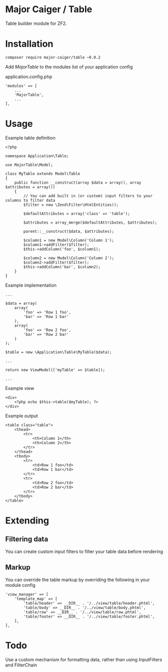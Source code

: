 # Major Caiger / Table
Table builder module for ZF2.

# Installation

    composer require major-caiger/table ~0.0.2

Add *MajorTable* to the modules list of your application config

application.config.php

    'modules' => [
        ...
        'MajorTable',
        ...
    ],

# Usage

Example table definition

    <?php

    namespace Application\Table;

    use MajorTable\Model;

    class MyTable extends Model\Table
    {
        public function __construct(array $data = array(), array $attributes = array())
        {
            // You can add built in (or custom) input filters to your columns to filter data
            $filter = new \Zend\Filter\HtmlEntities();

            $defaultAttributes = array('class' => 'table');

            $attributes = array_merge($defaultAttributes, $attributes);

            parent::__construct($data, $attributes);

            $column1 = new Model\Column('Column 1');
            $column1->addFilter($filter);
            $this->addColumn('foo', $column1);

            $column2 = new Model\Column('Column 2');
            $column2->addFilter($filter);
            $this->addColumn('bar', $column2);
        }
    }

Example implementation

    ...

    $data = array(
        array(
            'foo' => 'Row 1 foo',
            'bar' => 'Row 1 bar'
        ),
        array(
            'foo' => 'Row 2 foo',
            'bar' => 'Row 2 bar'
        )
    );

    $table = new \Application\Table\MyTable($data);

    ...

    return new ViewModel(['myTable' => $table]);

    ...

Example view

    <div>
        <?php echo $this->table($myTable); ?>
    </div>

Example output

    <table class="table">
        <thead>
            <tr>
                <th>Column 1</th>
                <th>Column 2</th>
            </tr>
        </thead>
        <tbody>
            <tr>
                <td>Row 1 foo</td>
                <td>Row 1 bar</td>
            </tr>
            <tr>
                <td>Row 2 foo</td>
                <td>Row 2 bar</td>
            </tr>
        </tbody>
    </table>

# Extending

## Filtering data
You can create custom input filters to filter your table data before rendering

## Markup
You can override the table markup by overriding the following in your module config

    'view_manager' => [
        'template_map' => [
            'table/header' => __DIR__ . '/../view/table/header.phtml',
            'table/body' => __DIR__ . '/../view/table/body.phtml',
            'table/row' => __DIR__ . '/../view/table/row.phtml',
            'table/footer' => __DIR__ . '/../view/table/footer.phtml',
        ],
    ],

# Todo
Use a custom mechanism for formatting data, rather than using InputFilters and FilterChain